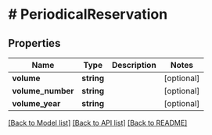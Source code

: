 # # PeriodicalReservation

## Properties

Name | Type | Description | Notes
------------ | ------------- | ------------- | -------------
**volume** | **string** |  | [optional]
**volume_number** | **string** |  | [optional]
**volume_year** | **string** |  | [optional]

[[Back to Model list]](../../README.md#models) [[Back to API list]](../../README.md#endpoints) [[Back to README]](../../README.md)
